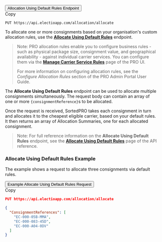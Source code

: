 <div class="tab">
    <button class="staticTabButton">Allocation Using Default Rules Endpoint</button>
    <div class="copybutton" onclick="CopyToClipboard(this, 'allocationUDREndpoint')"><span class='glyphicon glyphicon-copy'></span><span class='copy'>Copy</span></div>
</div>

<div id="allocationUDREndpoint" class="staticTabContent" onclick="CopyToClipboard(this, 'allocationUDREndpoint')">

```
PUT https://api.electioapp.com/allocation/allocate
```

</div>

To allocate one or more consignments based on your organisation's custom allocation rules, use the **[Allocate Using Default Rules](https://docs.electioapp.com/#/api/AllocateUsingDefaultRules)** endpoint.

> <span class="note-header">Note:</span>
> PRO allocation rules enable you to configure business rules - such as physical package size, consignment value, and geographical availability - against individual carrier services. You can configure them via the  <a href="https://www.electioapp.com/Configuration/EditCarrierService/acceptanceTestCarrier_f8fe"><strong>Manage Carrier Service Rules</strong></a> page of the PRO UI. 
>  
> For more information on configuring allocation rules, see the _Configure Allocation Rules_ section of the PRO Admin Portal User Guide.

The **Allocate Using Default Rules** endpoint can be used to allocate multiple consignments simultaneously. The request body can contain an array of one or more `{consignmentReference}`s to be allocated. 

Once the request is received, SortedPRO takes each consignment in turn and allocates it to the cheapest eligible carrier, based on your default rules. It then returns an array of Allocation Summaries, one for each allocated consignment. 

> <span class="note-header">Note:</span>
>  For full reference information on the <strong>Allocate Using Default Rules</strong> endpoint, see the <strong><a href="https://docs.electioapp.com/#/api/AllocateUsingDefaultRules">Allocate Using Default Rules</a></strong> page of the API reference. 

### Allocate Using Default Rules Example

The example shows a request to allocate three consignments via default rules. 

<div class="tab">
    <button class="staticTabButton">Example Allocate Using Default Rules Request</button>
    <div class="copybutton" onclick="CopyToClipboard(this, 'allocationUDRRequest')"><span class='glyphicon glyphicon-copy'></span><span class='copy'>Copy</span></div>
</div>

<div id="allocationUDRRequest" class="staticTabContent" onclick="CopyToClipboard(this, 'allocationUDRRequest')">

```json
PUT https://api.electioapp.com/allocation/allocate

{
  "ConsignmentReferences": [
    "EC-000-05B-MMA",
    "EC-000-083-45D",
    "EC-000-A04-0DV"
  ]
}
```

</div>